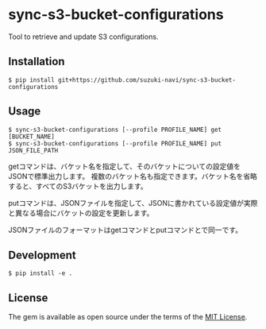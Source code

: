 # sync-s3-bucket-configurations

Tool to retrieve and update S3 configurations.

## Installation

    $ pip install git+https://github.com/suzuki-navi/sync-s3-bucket-configurations

## Usage

    $ sync-s3-bucket-configurations [--profile PROFILE_NAME] get [BUCKET_NAME]
    $ sync-s3-bucket-configurations [--profile PROFILE_NAME] put JSON_FILE_PATH

getコマンドは、バケット名を指定して、そのバケットについての設定値をJSONで標準出力します。
複数のバケット名も指定できます。バケット名を省略すると、すべてのS3バケットを出力します。

putコマンドは、JSONファイルを指定して、JSONに書かれている設定値が実際と異なる場合にバケットの設定を更新します。

JSONファイルのフォーマットはgetコマンドとputコマンドとで同一です。


## Development

    $ pip install -e .

## License

The gem is available as open source under the terms of the [MIT License](https://opensource.org/licenses/MIT).

